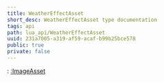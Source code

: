 ```yaml
---
title: WeatherEffectAsset
short_desc: WeatherEffectAsset type documentation
tags: api
path: lua_api/WeatherEffectAsset
uuid: 231a7005-a319-af59-acaf-b99b25bce578
public: true
private: false
---
```


 : [:ImageAsset](/lua_api/WeatherEffectAsset)

